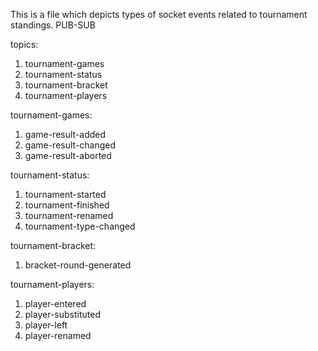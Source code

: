 This is a file which depicts types of socket events related to tournament standings.
PUB-SUB


topics:
1. tournament-games
2. tournament-status
3. tournament-bracket
4. tournament-players

tournament-games: 
1. game-result-added
2. game-result-changed
3. game-result-aborted

tournament-status:
1. tournament-started
2. tournament-finished
3. tournament-renamed
4. tournament-type-changed

tournament-bracket:
1. bracket-round-generated

tournament-players:
1. player-entered
2. player-substituted
3. player-left
4. player-renamed
